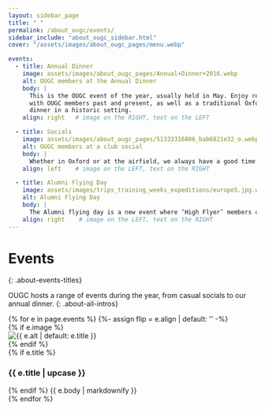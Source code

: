 ```yaml
---
layout: sidebar_page
title: " "
permalink: /about_ougc/events/
sidebar_include: "about_ougc_sidebar.html"
cover: "/assets/images/about_ougc_pages/menu.webp"

events:
  - title: Annual Dinner
    image: assets/images/about_ougc_pages/Annual+Dinner+2016.webp
    alt: OUGC members at the Annual Dinner
    body: |
      This is the OUGC event of the year, usually held in May. Enjoy re-connecting
      with OUGC members past and present, as well as a traditional Oxford formal
      dinner in a historic setting.
    align: right   # image on the RIGHT, text on the LEFT

  - title: Socials
    image: assets/images/about_ougc_pages/51333316806_bab6821e32_o.webp
    alt: OUGC members at a club social
    body: |
      Whether in Oxford or at the airfield, we always have a good time!
    align: left    # image on the LEFT, text on the RIGHT

  - title: Alumni Flying Day
    image: assets/images/trips_training_weeks_expeditions/europe5.jpg.webp
    alt: Alumni Flying Day
    body: |
      The Alumni flying day is a new event where ‘High Flyer’ members of the ‘1937’ club are invited back to RAF Weston-on-the-Green airfield for a day of flying fun. We hope to run such a day in 2026.
    align: right    # image on the LEFT, text on the RIGHT
---
```


# Events
{: .about-events-titles}

OUGC hosts a range of events during the year, from casual socials to our annual dinner.
{: .about-all-intros}

<div class="events-list">
{% for e in page.events %}
  {%- assign flip = e.align | default: '' -%}
  <section class="event-row {% if flip == 'right' %}right{% endif %}">
    {% if e.image %}
      <div class="event-media">
        <img src="{{ e.image | relative_url }}" alt="{{ e.alt | default: e.title }}">
      </div>
    {% endif %}
    <div class="event-copy">
      {% if e.title %}<h3 class="event-title">{{ e.title | upcase }}</h3>{% endif %}
      {{ e.body | markdownify }}
    </div>
  </section>
{% endfor %}
</div>